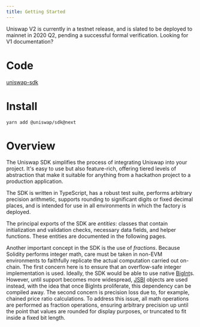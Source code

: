 ```yaml
---
title: Getting Started
---
```


<Info>
Uniswap V2 is currently in a testnet release, and is slated to be deployed to mainnet in 2020 Q2, pending a successful formal verification. Looking for <Link to='/docs/v1/'>V1 documentation</Link>?
</Info>

# Code

[uniswap-sdk](https://github.com/Uniswap/uniswap-sdk/tree/v2)

# Install

`yarn add @uniswap/sdk@next`

# Overview

The Uniswap SDK simplifies the process of integrating Uniswap into your project. It's easy to use but also feature-rich, offering tiered levels of abstraction that make it suitable for anything from a hackathon project to a production application.

The SDK is written in TypeScript, has a robust test suite, performs arbitrary precision arithmetic, supports rounding to significant digits or fixed decimal places, and is intended for use in all environments in which the <Link to='/docs/v2/smart-contracts/factory#address'>factory</Link> is deployed.

The principal exports of the SDK are _entities_: classes that contain initialization and validation checks, necessary data fields, and helper functions. These entities are documented in the following pages.

Another important concept in the SDK is the use of _fractions_. Because Solidity performs integer math, care must be taken in non-EVM environments to faithfully replicate the actual computation carried out on-chain. The first concern here is to ensure that an overflow-safe integer implementation is used. Ideally, the SDK would be able to use native [BigInt](https://developer.mozilla.org/en-US/docs/Web/JavaScript/Reference/Global_Objects/BigInt)s. However, until support becomes more widespread, [JSBI](https://github.com/GoogleChromeLabs/jsbi) objects are used instead, with the idea that once BigInts proliferate, this dependency can be compiled away. The second concern is precision loss due to, for example, chained price ratio calculations. To address this issue, all math operations are performed as fraction operations, ensuring arbitrary precision up until the point that values are rounded for display purposes, or truncated to fit inside a fixed bit length.
